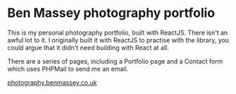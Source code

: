 # Ben Massey photography portfolio

This is my personal photography portfolio, built with ReactJS. There isn't an awful lot to it. I originally built it with ReactJS to practise with the library, you could argue that it didn't need building with React at all.

There are a series of pages, including a Portfolio page and a Contact form which uses PHPMail to send me an email.

<a target="_blank" href="photography.benmassey.co.uk">photography.benmassey.co.uk</a>

